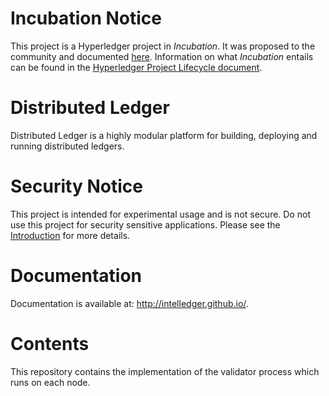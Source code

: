 # Incubation Notice
This project is a Hyperledger project in _Incubation_. It was proposed to the community and documented [here](http://bit.ly/1T6eVBH). Information on what _Incubation_ entails can be found in the [Hyperledger Project Lifecycle document](https://goo.gl/4edNRc).

Distributed Ledger
==================

Distributed Ledger is a highly modular platform for building, deploying and
running distributed ledgers.

Security Notice
===============
This project is intended for experimental usage and is not secure.
Do not use this project for security sensitive applications.
Please see the
[Introduction](http://intelledger.github.io/introduction.html)
for more details.

Documentation
=============

Documentation is available at: http://intelledger.github.io/.

Contents
========

This repository contains the implementation of the validator process
which runs on each node.
